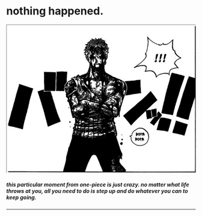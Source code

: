 # nothing happened.

![zoro](media/ground-zero.png)

##### this particular moment from one-piece is just crazy. no matter what life throws at you, all you need to do is step up and do whatever you can to keep going.

---

